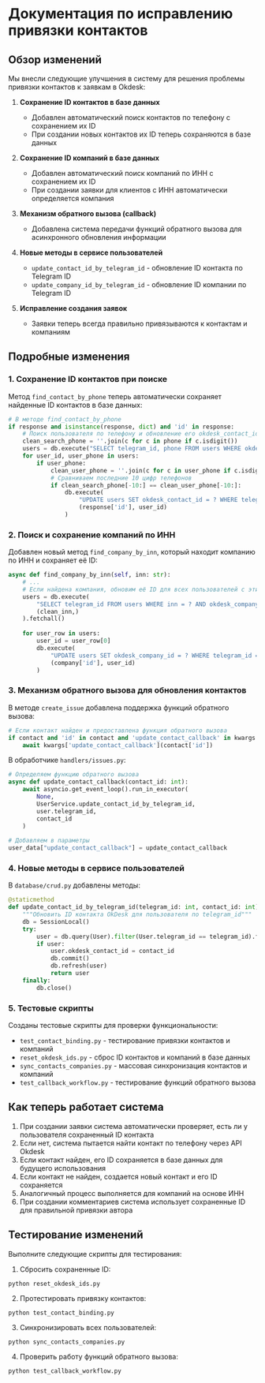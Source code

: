 # Документация по исправлению привязки контактов

## Обзор изменений

Мы внесли следующие улучшения в систему для решения проблемы привязки контактов к заявкам в Okdesk:

1. **Сохранение ID контактов в базе данных**
   - Добавлен автоматический поиск контактов по телефону с сохранением их ID
   - При создании новых контактов их ID теперь сохраняются в базе данных

2. **Сохранение ID компаний в базе данных**
   - Добавлен автоматический поиск компаний по ИНН с сохранением их ID
   - При создании заявки для клиентов с ИНН автоматически определяется компания

3. **Механизм обратного вызова (callback)**
   - Добавлена система передачи функций обратного вызова для асинхронного обновления информации

4. **Новые методы в сервисе пользователей**
   - `update_contact_id_by_telegram_id` - обновление ID контакта по Telegram ID
   - `update_company_id_by_telegram_id` - обновление ID компании по Telegram ID

5. **Исправление создания заявок**
   - Заявки теперь всегда правильно привязываются к контактам и компаниям

## Подробные изменения

### 1. Сохранение ID контактов при поиске

Метод `find_contact_by_phone` теперь автоматически сохраняет найденные ID контактов в базе данных:

```python
# В методе find_contact_by_phone
if response and isinstance(response, dict) and 'id' in response:
    # Поиск пользователя по телефону и обновление его okdesk_contact_id
    clean_search_phone = ''.join(c for c in phone if c.isdigit())
    users = db.execute("SELECT telegram_id, phone FROM users WHERE okdesk_contact_id IS NULL").fetchall()
    for user_id, user_phone in users:
        if user_phone:
            clean_user_phone = ''.join(c for c in user_phone if c.isdigit())
            # Сравниваем последние 10 цифр телефонов
            if clean_search_phone[-10:] == clean_user_phone[-10:]:
                db.execute(
                    "UPDATE users SET okdesk_contact_id = ? WHERE telegram_id = ?",
                    (response['id'], user_id)
                )
```

### 2. Поиск и сохранение компаний по ИНН

Добавлен новый метод `find_company_by_inn`, который находит компанию по ИНН и сохраняет её ID:

```python
async def find_company_by_inn(self, inn: str):
    # ...
    # Если найдена компания, обновим её ID для всех пользователей с этим ИНН
    users = db.execute(
        "SELECT telegram_id FROM users WHERE inn = ? AND okdesk_company_id IS NULL", 
        (clean_inn,)
    ).fetchall()
    
    for user_row in users:
        user_id = user_row[0]
        db.execute(
            "UPDATE users SET okdesk_company_id = ? WHERE telegram_id = ?",
            (company['id'], user_id)
        )
```

### 3. Механизм обратного вызова для обновления контактов

В методе `create_issue` добавлена поддержка функций обратного вызова:

```python
# Если контакт найден и предоставлена функция обратного вызова
if contact and 'id' in contact and 'update_contact_callback' in kwargs:
    await kwargs['update_contact_callback'](contact['id'])
```

В обработчике `handlers/issues.py`:

```python
# Определяем функцию обратного вызова
async def update_contact_callback(contact_id: int):
    await asyncio.get_event_loop().run_in_executor(
        None, 
        UserService.update_contact_id_by_telegram_id,
        user.telegram_id, 
        contact_id
    )
    
# Добавляем в параметры
user_data["update_contact_callback"] = update_contact_callback
```

### 4. Новые методы в сервисе пользователей

В `database/crud.py` добавлены методы:

```python
@staticmethod
def update_contact_id_by_telegram_id(telegram_id: int, contact_id: int) -> Optional[User]:
    """Обновить ID контакта OkDesk для пользователя по telegram_id"""
    db = SessionLocal()
    try:
        user = db.query(User).filter(User.telegram_id == telegram_id).first()
        if user:
            user.okdesk_contact_id = contact_id
            db.commit()
            db.refresh(user)
            return user
    finally:
        db.close()
```

### 5. Тестовые скрипты

Созданы тестовые скрипты для проверки функциональности:

- `test_contact_binding.py` - тестирование привязки контактов и компаний
- `reset_okdesk_ids.py` - сброс ID контактов и компаний в базе данных
- `sync_contacts_companies.py` - массовая синхронизация контактов и компаний
- `test_callback_workflow.py` - тестирование функций обратного вызова

## Как теперь работает система

1. При создании заявки система автоматически проверяет, есть ли у пользователя сохраненный ID контакта
2. Если нет, система пытается найти контакт по телефону через API Okdesk
3. Если контакт найден, его ID сохраняется в базе данных для будущего использования
4. Если контакт не найден, создается новый контакт и его ID сохраняется
5. Аналогичный процесс выполняется для компаний на основе ИНН
6. При создании комментариев система использует сохраненные ID для правильной привязки автора

## Тестирование изменений

Выполните следующие скрипты для тестирования:

1. Сбросить сохраненные ID:
```
python reset_okdesk_ids.py
```

2. Протестировать привязку контактов:
```
python test_contact_binding.py
```

3. Синхронизировать всех пользователей:
```
python sync_contacts_companies.py
```

4. Проверить работу функций обратного вызова:
```
python test_callback_workflow.py
```
